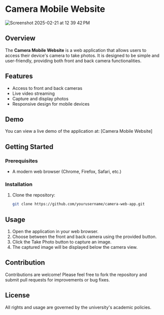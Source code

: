 # Camera Mobile Website


![Screenshot 2025-02-21 at 12 39 42 PM](https://github.com/user-attachments/assets/e6fd2f98-39f8-4a8b-97b6-0253c051233c) <!-- Add a screenshot or image of your application -->

## Overview
The **Camera Mobile Website** is a web application that allows users to access their device's camera to take photos. It is designed to be simple and user-friendly, providing both front and back camera functionalities.

## Features
- Access to front and back cameras
- Live video streaming
- Capture and display photos
- Responsive design for mobile devices

## Demo
You can view a live demo of the application at: [Camera Mobile Website]

## Getting Started

### Prerequisites
- A modern web browser (Chrome, Firefox, Safari, etc.)

### Installation
1. Clone the repository:
   ```bash
   git clone https://github.com/yourusername/camera-web-app.git
## Usage
   1. Open the application in your web browser.
   2. Choose between the front and back camera using the provided button.
   3. Click the Take Photo button to capture an image.
   4. The captured image will be displayed below the camera view.
      
## Contribution
Contributions are welcome! Please feel free to fork the repository and submit pull requests for improvements or bug fixes.

## License
All rights and usage are governed by the university's academic policies.
